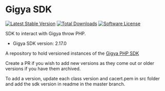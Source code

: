 Gigya SDK
=========

[![Latest Stable Version](https://poser.pugx.org/softonic/gigya/v/stable?format=flat-square)](https://packagist.org/packages/softonic/gigya)
[![Total Downloads](https://poser.pugx.org/softonic/gigya/downloads?format=flat-square)](https://packagist.org/packages/softonic/gigya)
[![Software License](https://img.shields.io/badge/license-Apache--2.0-blue.svg)](LICENSE.md)

SDK to interact with Gigya throw PHP.

- Gigya SDK version: 2.17.0

A repository to hold versioned instances of the [Gigya PHP SDK](http://developers.gigya.com/display/GD/PHP)

Create a PR if you wish to add new versions as they come out or older versions if you have them archived.

To add a version, update each class version and cacert.pem in src folder and add the sdk version in readme in the master branch.

